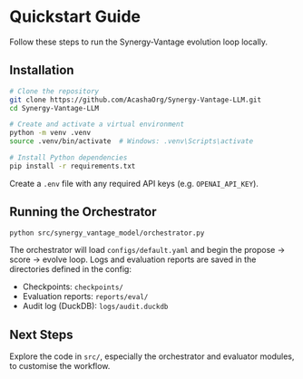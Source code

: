 # Quickstart Guide

Follow these steps to run the Synergy‑Vantage evolution loop locally.

## Installation

```bash
# Clone the repository
git clone https://github.com/AcashaOrg/Synergy-Vantage-LLM.git
cd Synergy-Vantage-LLM

# Create and activate a virtual environment
python -m venv .venv
source .venv/bin/activate  # Windows: .venv\Scripts\activate

# Install Python dependencies
pip install -r requirements.txt
```

Create a `.env` file with any required API keys (e.g. `OPENAI_API_KEY`).

## Running the Orchestrator

```bash
python src/synergy_vantage_model/orchestrator.py
```

The orchestrator will load `configs/default.yaml` and begin the propose → score → evolve loop. Logs and evaluation reports are saved in the directories defined in the config:

- Checkpoints: `checkpoints/`
- Evaluation reports: `reports/eval/`
- Audit log (DuckDB): `logs/audit.duckdb`

## Next Steps

Explore the code in `src/`, especially the orchestrator and evaluator modules, to customise the workflow.
